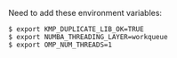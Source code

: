Need to add these environment variables:

```
$ export KMP_DUPLICATE_LIB_OK=TRUE
$ export NUMBA_THREADING_LAYER=workqueue
$ export OMP_NUM_THREADS=1
```

